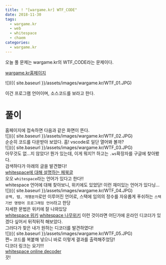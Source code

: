 ```yaml
---
title: ! "[wargame.kr] WTF_CODE"
date: 2018-11-30
tags:
  - wargame.kr
  - web
  - whitespace
  - chaem
categories:
  - wargame.kr
---
```


오늘 풀 문제는 wargame.kr의 WTF_CODE라는 문제이다.  

[wargame.kr홈페이지](http://wargame.kr/challenge)

![]({{ site.baseurl }}/assets/images/wargame.kr/WTF_01.JPG)  

이건 프로그램 언어이며, 소스코드를 보라고 한다.

# 풀이

홈페이지에 접속하면 다음과 같은 화면이 뜬다.  
![]({{ site.baseurl }}/assets/images/wargame.kr/WTF_02.JPG)  
순순히 코드를 다운받아 보았다. 흠! vscode로 일단 열어봐 볼까?  
![]({{ site.baseurl }}/assets/images/wargame.kr/WTF_03.JPG)  
아무것도 없...지 않았다! 뭔가 있는데, 이게 뭐지?! 하고는 `.ws`확장자를 구글에 찾아봤다.  
검색하다가 아래의 글을 발견했다!  
[whitespace에 대해 설명하는 페북글](https://www.facebook.com/HakSec.Story/posts/%EA%B0%95%EC%9D%98hac%EC%95%88%EB%85%95%ED%95%98%EC%84%B8%EC%9A%94-%EB%8B%A4%EC%8B%9C%EB%8F%8C%EC%95%84%EC%98%A8-saynot%EC%9E%85%EB%8B%88%EB%8B%A4%EA%B7%B8%EB%8F%99%EC%95%88-%ED%95%99%EC%83%9D%EC%8B%A0%EB%B6%84%EC%97%90%EC%9E%88%EC%96%B4%EC%84%9C-%ED%8E%98%EC%9D%B4%EC%A7%80-%EA%B4%80%EB%A6%AC%EC%97%90-%EC%9E%88%EC%96%B4%EC%84%9C-%EC%86%8C%ED%99%80%ED%96%88%EC%97%88%EB%8A%94%EB%8D%B0%EB%8B%A4%EC%8B%9C-%EC%B4%88%EC%8B%AC%EC%9D%84-%EA%B0%96%EA%B3%A0-%EA%B8%80%EC%9D%84-%EC%9E%91%EC%84%B1%ED%95%B4%EB%82%98%EA%B0%80%EA%B2%A0%EC%8A%B5%EB%8B%88%EB%8B%A4%EC%98%A4/1238699326155384/)  
오오 `whitespace`라는 언어가 있다고 한다!!  
whitespace 언어에 대해 찾아보니, 위키에도 있었당! 이런 재미있는 언어가 있다닝...  
![]({{ site.baseurl }}/assets/images/wargame.kr/WTF_04.JPG)  
`공백, 탭, 개행문자`로만 이루어진 언어로, 스택에 임의의 정수를 자유롭게 푸쉬하는 `스택기반 명령어 프로그래밍 언어`라고 한당  
자세한 문법은 위키에 잘 나와있당  
[whitespace 위키](https://ko.wikipedia.org/wiki/%ED%99%94%EC%9D%B4%ED%8A%B8%EC%8A%A4%ED%8E%98%EC%9D%B4%EC%8A%A4_(%ED%94%84%EB%A1%9C%EA%B7%B8%EB%9E%98%EB%B0%8D_%EC%96%B8%EC%96%B4))
[whitespace 나무위키](https://namu.wiki/w/%ED%99%94%EC%9D%B4%ED%8A%B8%EC%8A%A4%ED%8E%98%EC%9D%B4%EC%8A%A4)
이런 것이라면 어딘가에 온라인 디코더가 있겠다 싶어서 뒤적뒤적 해보았다.  
그러다가 찾은 내가 원하는 디코더를 발견하였다!  
![]({{ site.baseurl }}/assets/images/wargame.kr/WTF_05.JPG)  
짠~ 코드를 복붙해 넣으니 바로 이렇게 결과를 출력해주었당!  
디코더 링크는 요기!!!  
[whitespace online decoder](https://vii5ard.github.io/whitespace/)  
끗!  
